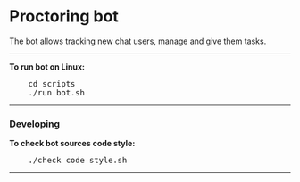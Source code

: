 # Proctoring bot

The bot allows tracking new chat users, manage and give them tasks.

***
**To run bot on Linux:** 
<pre>
    cd scripts
    ./run_bot.sh
</pre>

***

### Developing

**To check bot sources code style:**
<pre>
    ./check_code_style.sh
</pre>
***
